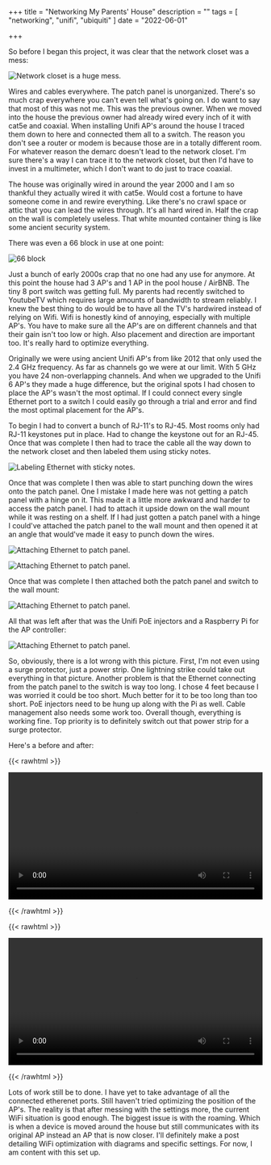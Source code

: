 +++
title = "Networking My Parents' House"
description = ""
tags = [
    "networking", "unifi", "ubiquiti"
]
date = "2022-06-01"

+++

So before I began this project, it was clear that the network closet was a mess:

![Network closet is a huge mess.](/networking/one.jpg)

Wires and cables everywhere. The patch panel is unorganized. There's so much crap everywhere you can't even tell what's going on. I do want to say that most of this was not me. This was the previous owner. When we moved into the house the previous owner had already wired every inch of it with cat5e and coaxial. When installing Unifi AP's around the house I traced them down to here and connected them all to a switch. The reason you don't see a router or modem is because those are in a totally different room. For whatever reason the demarc doesn't lead to the network closet. I'm sure there's a way I can trace it to the network closet, but then I'd have to invest in a multimeter, which I don't want to do just to trace coaxial. 

The house was originally wired in around the year 2000 and I am so thankful they actually wired it with cat5e. Would cost a fortune to have someone come in and rewire everything. Like there's no crawl space or attic that you can lead the wires through. It's all hard wired in. Half the crap on the wall is completely useless. That white mounted container thing is like some ancient security system.

There was even a 66 block in use at one point:

![66 block](/networking/two.jpg)

Just a bunch of early 2000s crap that no one had any use for anymore. At this point the house had 3 AP's and 1 AP in the pool house / AirBNB. The tiny 8 port switch was getting full. My parents had recently switched to YoutubeTV which requires large amounts of bandwidth to stream reliably. I knew the best thing to do would be to have all the TV's hardwired instead of relying on Wifi. Wifi is honestly kind of annoying, especially with multiple AP's. You have to make sure all the AP's are on different channels and that their gain isn't too low or high. Also placement and direction are important too. It's really hard to optimize everything. 

Originally we were using ancient Unifi AP's from like 2012 that only used the 2.4 GHz frequency. As far as channels go we were at our limit. With 5 GHz you have 24 non-overlapping channels. And when we upgraded to the Unifi 6 AP's they made a huge difference, but the original spots I had chosen to place the AP's wasn't the most optimal. If I could connect every single Ethernet port to a switch I could easily go through a trial and error and find the most optimal placement for the AP's. 

To begin I had to convert a bunch of RJ-11's to RJ-45. Most rooms only had RJ-11 keystones put in place. Had to change the keystone out for an RJ-45. Once that was complete I then had to trace the cable all the way down to the network closet and then labeled them using sticky notes. 

![Labeling Ethernet with sticky notes.](/networking/three.jpg)

Once that was complete I then was able to start punching down the wires onto the patch panel. One I mistake I made here was not getting a patch panel with a hinge on it. This made it a little more awkward and harder to access the patch panel. I had to attach it upside down on the wall mount while it was resting on a shelf. If I had just gotten a patch panel with a hinge I could've attached the patch panel to the wall mount and then opened it at an angle that would've made it easy to punch down the wires. 

![Attaching Ethernet to patch panel.](/networking/four.jpg)

![Attaching Ethernet to patch panel.](/networking/five.jpg)

Once that was complete I then attached both the patch panel and switch to the wall mount:

![Attaching Ethernet to patch panel.](/networking/six.jpg)

All that was left after that was the Unifi PoE injectors and a Raspberry Pi for the AP controller:

![Attaching Ethernet to patch panel.](/networking/seven.jpg)

So, obviously, there is a lot wrong with this picture. First, I'm not even using a surge protector, just a power strip. One lightning strike could take out everything in that picture. Another problem is that the Ethernet connecting from the patch panel to the switch is way too long. I chose 4 feet because I was worried it could be too short. Much better for it to be too long than too short. PoE injectors need to be hung up along with the Pi as well. Cable management also needs some work too. Overall though, everything is working fine. Top priority is to definitely switch out that power strip for a surge protector. 

Here's a before and after:

{{< rawhtml >}} 

<video width=100% controls >
    <source src="/networking/videoone.mp4" type="video/mp4">
    Your browser does not support the video tag.  
</video>

{{< /rawhtml >}}


{{< rawhtml >}} 

<video width=100% controls >
    <source src="/networking/videotwo.mp4" type="video/mp4">
    Your browser does not support the video tag.  
</video>

{{< /rawhtml >}}

Lots of work still be to done. I have yet to take advantage of all the connected etherenet ports. Still haven't tried optimizing the position of the AP's. The reality is that after messing with the settings more, the current WiFi situation is good enough. The biggest issue is with the roaming. Which is when a device is moved around the house but still communicates with its original AP instead an AP that is now closer. I'll definitely make a post detailing WiFi optimization with diagrams and specific settings. For now, I am content with this set up. 

